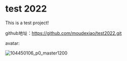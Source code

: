 # test 2022

This is a test project!



github地址：https://github.com/moudexiao/test2022.git

avatar:

![104450106_p0_master1200](https://article.biliimg.com/bfs/article/a8ee77ca867818b0ec49a5117326d0f2389a7d3c.jpg)